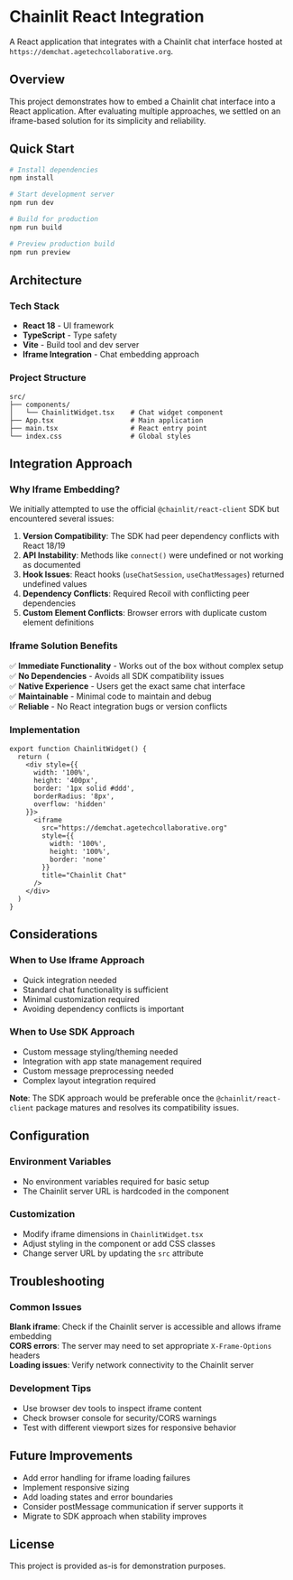 # Chainlit React Integration

A React application that integrates with a Chainlit chat interface hosted at `https://demchat.agetechcollaborative.org`.

## Overview

This project demonstrates how to embed a Chainlit chat interface into a React application. After evaluating multiple approaches, we settled on an iframe-based solution for its simplicity and reliability.

## Quick Start

```bash
# Install dependencies
npm install

# Start development server
npm run dev

# Build for production
npm run build

# Preview production build
npm run preview
```

## Architecture

### Tech Stack
- **React 18** - UI framework
- **TypeScript** - Type safety
- **Vite** - Build tool and dev server
- **Iframe Integration** - Chat embedding approach

### Project Structure
```
src/
├── components/
│   └── ChainlitWidget.tsx    # Chat widget component
├── App.tsx                   # Main application
├── main.tsx                  # React entry point
└── index.css                 # Global styles
```

## Integration Approach

### Why Iframe Embedding?

We initially attempted to use the official `@chainlit/react-client` SDK but encountered several issues:

1. **Version Compatibility**: The SDK had peer dependency conflicts with React 18/19
2. **API Instability**: Methods like `connect()` were undefined or not working as documented
3. **Hook Issues**: React hooks (`useChatSession`, `useChatMessages`) returned undefined values
4. **Dependency Conflicts**: Required Recoil with conflicting peer dependencies
5. **Custom Element Conflicts**: Browser errors with duplicate custom element definitions

### Iframe Solution Benefits

✅ **Immediate Functionality** - Works out of the box without complex setup  
✅ **No Dependencies** - Avoids all SDK compatibility issues  
✅ **Native Experience** - Users get the exact same chat interface  
✅ **Maintainable** - Minimal code to maintain and debug  
✅ **Reliable** - No React integration bugs or version conflicts  

### Implementation

```tsx
export function ChainlitWidget() {
  return (
    <div style={{ 
      width: '100%', 
      height: '400px', 
      border: '1px solid #ddd', 
      borderRadius: '8px',
      overflow: 'hidden'
    }}>
      <iframe
        src="https://demchat.agetechcollaborative.org"
        style={{
          width: '100%',
          height: '100%',
          border: 'none'
        }}
        title="Chainlit Chat"
      />
    </div>
  )
}
```

## Considerations

### When to Use Iframe Approach
- Quick integration needed
- Standard chat functionality is sufficient  
- Minimal customization required
- Avoiding dependency conflicts is important

### When to Use SDK Approach
- Custom message styling/theming needed
- Integration with app state management required
- Custom message preprocessing needed
- Complex layout integration required

**Note**: The SDK approach would be preferable once the `@chainlit/react-client` package matures and resolves its compatibility issues.

## Configuration

### Environment Variables
- No environment variables required for basic setup
- The Chainlit server URL is hardcoded in the component

### Customization
- Modify iframe dimensions in `ChainlitWidget.tsx`
- Adjust styling in the component or add CSS classes
- Change server URL by updating the `src` attribute

## Troubleshooting

### Common Issues

**Blank iframe**: Check if the Chainlit server is accessible and allows iframe embedding  
**CORS errors**: The server may need to set appropriate `X-Frame-Options` headers  
**Loading issues**: Verify network connectivity to the Chainlit server

### Development Tips

- Use browser dev tools to inspect iframe content
- Check browser console for security/CORS warnings
- Test with different viewport sizes for responsive behavior

## Future Improvements

- Add error handling for iframe loading failures
- Implement responsive sizing
- Add loading states and error boundaries
- Consider postMessage communication if server supports it
- Migrate to SDK approach when stability improves

## License

This project is provided as-is for demonstration purposes.
